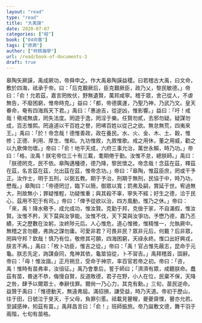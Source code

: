 ```yaml
---
layout: "read"
type: "read"
title: "大禹謨"
date: 2020-07-07
categories: ["經"]
book: ["04尙書"]
tags: ["原典"]
author: ["柯棋瀚學"]
url: /read/book-of-documents-3
draft: true
---
```


皋陶矢厥謨，禹成厥功，帝舜申之。作<v>大禹</v><v>皋陶謨</v><v>益稷</v>。曰若稽古大禹，曰文命，敷於四海，祗承于帝。曰：「后克艱厥后，臣克艱厥臣，政乃乂，黎民敏德。」帝曰：「俞！允若茲，嘉言罔攸伏，野無遺賢，萬邦咸寧。稽于眾，舍己從人，不虐無告，不廢困窮，惟帝時克。」益曰：「都，帝德廣運，乃聖乃神，乃武乃文。皇天眷命，奄有四海爲天下君。」禹曰：「惠迪吉，從逆凶，惟影響。」益曰：「吁！戒哉！儆戒無虞，罔失法度。罔遊于逸，罔淫于樂。任賢勿貳，去邪勿疑。疑謀勿成，百志惟熙。罔違道以干百姓之譽，罔咈百姓以從己之欲。無怠無荒，四夷來王。」禹曰：「於！帝念哉！德惟善政，政在養民。水、火、金、木、土、穀，惟修；正德、利用、厚生、惟和。九功惟敘，九敘惟歌。戒之用休，董之用威，勸之以九歌俾勿壞。」帝曰：「俞！地平天成，六府三事允治，萬世永賴，時乃功。」帝曰：「格，汝禹！朕宅帝位三十有三載，耄期倦于勤。汝惟不怠，總朕師。」禹曰：「朕德罔克，民不依。皋陶邁種德，德乃降，黎民懷之。帝念哉！念茲在茲，釋茲在茲，名言茲在茲，允出茲在茲，惟帝念功。」帝曰：「皋陶，惟茲臣庶，罔或干予正。汝作士，明于五刑，以弼五教。期于予治，刑期于無刑，民協于中，時乃功，懋哉。」皋陶曰：「帝德罔愆，臨下以簡，御眾以寬；罰弗及嗣，賞延于世。宥過無大，刑故無小；罪疑惟輕，功疑惟重；與其殺不辜，寧失不經；好生之德，洽于民心，茲用不犯于有司。」帝曰：「俾予從欲以治，四方風動，惟乃之休。」帝曰：「來，禹！降水儆予，成允成功，惟汝賢。克勤于邦，克儉于家，不自滿假，惟汝賢。汝惟不矜，天下莫與汝爭能。汝惟不伐，天下莫與汝爭功。予懋乃德，嘉乃丕績，天之歷數在汝躬，汝終陟元后。人心惟危，道心惟微，惟精惟一，允執厥中。無稽之言勿聽，弗詢之謀勿庸。可愛非君？可畏非民？眾非元后，何戴？后非眾，罔與守邦？欽哉！慎乃有位，敬修其可願，四海困窮，天祿永終。惟口出好興戎，朕言不再。」禹曰：「枚卜功臣，惟吉之從。」帝曰：「禹！官占惟先蔽志，昆命于元龜。朕志先定，詢謀僉同，鬼神其依，龜筮協從，卜不習吉。」禹拜稽首，固辭。帝曰：「毋！惟汝諧。」正月朔旦，受命于神宗，率百官若帝之初。帝曰：「咨，禹！惟時有苗弗率，汝徂征。」禹乃會羣后，誓于師曰；「濟濟有眾，咸聽朕命。蠢茲有苗，昬迷不恭，侮慢自賢，反道敗德，君子在野，小人在位，民棄不保，天降之咎，肆予以爾眾士，奉辭伐罪。爾尙一乃心力，其克有勳。」三旬，苗民逆命。益贊于禹曰：「惟德動天，無遠弗屆。滿招損，謙受益，時乃天道。帝初于歷山，往于田，日號泣于旻天，于父母，負罪引慝。祗載見瞽瞍，夔夔齋慄，瞽亦允若。至諴感神，矧茲有苗。」禹拜昌言曰：「俞！」班師振旅。帝乃誕敷文德，舞干羽于兩階，七旬有苗格。
